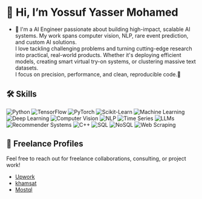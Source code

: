 # 👋 Hi, I’m Yossuf Yasser Mohamed

- 👀 I'm a AI Engineer passionate about building high-impact, scalable AI systems.
My work spans computer vision, NLP, rare event prediction, and custom AI solutions.</br>I love tackling challenging problems and turning cutting-edge research into practical, real-world products.
Whether it's deploying efficient models, creating smart virtual try-on systems, or clustering massive text datasets.</br>I focus on precision, performance, and clean, reproducible code.🎯 


<!---
Amrokahla/Amrokahla is a ✨ special ✨ repository because its `README.md` (this file) appears on your GitHub profile.
You can click the Preview link to take a look at your changes.
--->
## 🛠️ Skills

![Python](https://img.shields.io/badge/Python-3776AB?style=for-the-badge&logo=python&logoColor=white)
![TensorFlow](https://img.shields.io/badge/TensorFlow-FF6F00?style=for-the-badge&logo=tensorflow&logoColor=white)
![PyTorch](https://img.shields.io/badge/PyTorch-EE4C2C?style=for-the-badge&logo=pytorch&logoColor=white)
![Scikit-Learn](https://img.shields.io/badge/Scikit--Learn-F7931E?style=for-the-badge&logo=scikitlearn&logoColor=white)
![Machine Learning](https://img.shields.io/badge/Machine%20Learning-009688?style=for-the-badge)
![Deep Learning](https://img.shields.io/badge/Deep%20Learning-673AB7?style=for-the-badge)
![Computer Vision](https://img.shields.io/badge/Computer%20Vision-3F51B5?style=for-the-badge)
![NLP](https://img.shields.io/badge/NLP-FFC107?style=for-the-badge)
![Time Series](https://img.shields.io/badge/Time%20Series-607D8B?style=for-the-badge)
![LLMs](https://img.shields.io/badge/LLMs-8E24AA?style=for-the-badge)
![Recommender Systems](https://img.shields.io/badge/Recommender%20Systems-FF5722?style=for-the-badge)
![C++](https://img.shields.io/badge/C++-00599C?style=for-the-badge&logo=c%2B%2B&logoColor=white)
![SQL](https://img.shields.io/badge/SQL-4479A1?style=for-the-badge&logo=postgresql&logoColor=white)
![NoSQL](https://img.shields.io/badge/NoSQL-4CAF50?style=for-the-badge)
![Web Scraping](https://img.shields.io/badge/Web%20Scraping-795548?style=for-the-badge)
<!---
## Most Used Languages  
[![Top Langs](https://github-readme-stats.vercel.app/api/top-langs/?username=Amrokahla&layout=compact&theme=cobalt)](https://github.com/anuraghazra/github-readme-stats)--->
## 💼 Freelance Profiles

Feel free to reach out for freelance collaborations, consulting, or project work!
- [Upwork](https://www.upwork.com/freelancers/~01f4b6947efb7883ce)  
- [khamsat](https://khamsat.com/user/amr_kahla/services)  
- [Mostql](https://mostaql.com/u/Amr_Kahla)  



